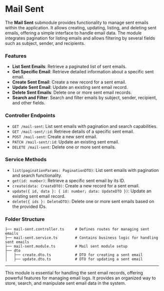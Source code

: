 # Mail Sent

The **Mail Sent** submodule provides functionality to manage sent emails within the application. It allows creating, updating, listing, and deleting sent emails, offering a simple interface to handle email data. The module integrates pagination for listing emails and allows filtering by several fields such as subject, sender, and recipients.

### Features

- **List Sent Emails**: Retrieve a paginated list of sent emails.
- **Get Specific Email**: Retrieve detailed information about a specific sent email.
- **Create Sent Email**: Create a new record for a sent email.
- **Update Sent Email**: Update an existing sent email record.
- **Delete Sent Emails**: Delete one or more sent email records.
- **Search and Filter**: Search and filter emails by subject, sender, recipient, and other fields.

### Controller Endpoints

- `GET /mail-sent`: List sent emails with pagination and search capabilities.
- `GET /mail-sent/:id`: Retrieve details of a specific sent email.
- `POST /mail-sent`: Create a new sent email.
- `PATCH /mail-sent/:id`: Update an existing sent email.
- `DELETE /mail-sent`: Delete one or more sent emails.

### Service Methods

- `list(paginationParams: PaginationDTO)`: List sent emails with pagination and search functionality.
- `get(id: number)`: Retrieve a specific sent email by its ID.
- `create(data: CreateDTO)`: Create a new record for a sent email.
- `update({ id, data }: { id: number; data: UpdateDTO })`: Update an existing sent email record.
- `delete({ ids }: DeleteDTO)`: Delete one or more sent emails based on the provided IDs.

### Folder Structure

```plaintext
├── mail-sent.controller.ts     # Defines routes for managing sent emails
├── mail-sent.service.ts        # Contains business logic for handling sent emails
├── mail-sent.module.ts         # Mail sent module setup
├── dto
│   ├── create.dto.ts           # DTO for creating a sent email
│   ├── update.dto.ts           # DTO for updating a sent email
```

---

This module is essential for handling the sent email records, offering powerful features for managing email logs. It provides an organized way to store, search, and manipulate sent email data in the system.
